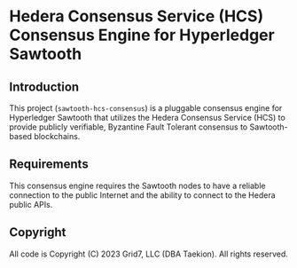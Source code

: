 # Hedera Consensus Service (HCS) Consensus Engine for Hyperledger Sawtooth

## Introduction
This project (`sawtooth-hcs-consensus`) is a pluggable consensus engine for Hyperledger Sawtooth
that utilizes the Hedera Consensus Service (HCS) to provide publicly verifiable, Byzantine
Fault Tolerant consensus to Sawtooth-based blockchains.

## Requirements
This consensus engine requires the Sawtooth nodes to have a reliable connection to the public Internet
and the ability to connect to the Hedera public APIs.

## Copyright

All code is Copyright (C) 2023 Grid7, LLC (DBA Taekion). All rights reserved.
